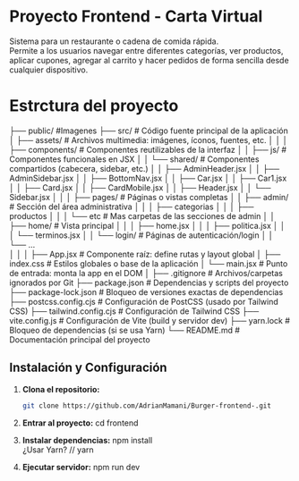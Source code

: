 # Proyecto Frontend - Carta Virtual

Sistema para un restaurante o cadena de comida rápida.  
Permite a los usuarios navegar entre diferentes categorías, ver productos, aplicar cupones, agregar al carrito y hacer pedidos de forma sencilla desde cualquier dispositivo.

# Estrctura del proyecto

├── public/             #Imagenes
├── src/                        # Código fuente principal de la aplicación
│   ├── assets/                 # Archivos multimedia: imágenes, íconos, fuentes, etc.
│   │
│   ├── components/             # Componentes reutilizables de la interfaz
│   │   ├── js/                 # Componentes funcionales en JSX
│   │   └── shared/         # Componentes compartidos (cabecera, sidebar, etc.)
│   │      ├── AdminHeader.jsx
│   │      ├── AdminSidebar.jsx
│   │      ├── BottomNav.jsx
│   │      ├── Car.jsx
│   │      ├── Car1.jsx
│   │      ├── Card.jsx
│   │      ├── CardMobile.jsx
│   │      ├── Header.jsx
│   │      └── Sidebar.jsx
│   │
│   ├── pages/                  # Páginas o vistas completas
│   │   ├── admin/              # Sección del área administrativa
│   │   │   ├── categorias
│   │   │   ├── productos
│   │   │   └── etc             # Mas carpetas de las secciones de admin
│   │   ├──  home/           # Vista principal
│   │   │   ├── home.jsx
│   │   │   ├── politica.jsx
│   │   │   └── terminos.jsx
│   │   └── login/              # Páginas de autenticación/login
│   │       └── ...             
│   │
│   ├── App.jsx                 # Componente raíz: define rutas y layout global
│   ├── index.css               # Estilos globales o base de la aplicación
│   └── main.jsx                # Punto de entrada: monta la app en el DOM
│
├── .gitignore                  # Archivos/carpetas ignorados por Git
├── package.json                # Dependencias y scripts del proyecto
├── package-lock.json           # Bloqueo de versiones exactas de dependencias
├── postcss.config.cjs          # Configuración de PostCSS (usado por Tailwind CSS)
├── tailwind.config.cjs         # Configuración de Tailwind CSS
├── vite.config.js              # Configuración de Vite (build y servidor dev)
├── yarn.lock                   # Bloqueo de dependencias (si se usa Yarn)
└── README.md                   # Documentación principal del proyecto

## Instalación y Configuración

1. **Clona el repositorio:**
   ```bash
   git clone https://github.com/AdrianMamani/Burger-frontend-.git

2. **Entrar al proyecto:**
cd frontend

3. **Instalar dependencias:**
npm install  
¿Usar Yarn? // yarn

3. **Ejecutar servidor:**
npm run dev

